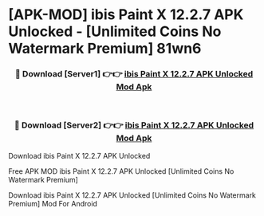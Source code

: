 # [APK-MOD] ibis Paint X 12.2.7 APK Unlocked - [Unlimited Coins No Watermark Premium] 81wn6



<div align="center">
<h3>🔴 Download [Server1] 👉👉 <a href="https://momento.my/?title=ibis_Paint_X_12.2.7_APK_Unlocked">ibis Paint X 12.2.7 APK Unlocked Mod Apk</a></h3><br>

<h3>🔴 Download [Server2] 👉👉 <a href="https://momento.my/?title=ibis_Paint_X_12.2.7_APK_Unlocked">ibis Paint X 12.2.7 APK Unlocked Mod Apk</a></h3>
</div>



Download ibis Paint X 12.2.7 APK Unlocked 

Free APK MOD ibis Paint X 12.2.7 APK Unlocked [Unlimited Coins No Watermark Premium]

Download ibis Paint X 12.2.7 APK Unlocked [Unlimited Coins No Watermark Premium] Mod For Android
